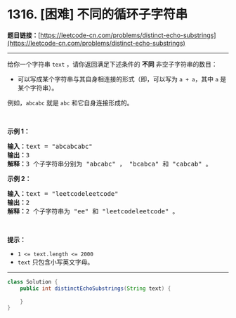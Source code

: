 # 1316. [困难] 不同的循环子字符串

**题目链接：**[https://leetcode-cn.com/problems/distinct-echo-substrings](https://leetcode-cn.com/problems/distinct-echo-substrings)

---

<div class="content__1Y2H">
 <div class="notranslate">
  <p>给你一个字符串&nbsp;<code>text</code> ，请你返回满足下述条件的&nbsp;<strong>不同</strong> 非空子字符串的数目：</p> 
  <ul> 
   <li>可以写成某个字符串与其自身相连接的形式（即，可以写为 <code>a&nbsp;+ a</code>，其中 <code>a</code> 是某个字符串）。</li> 
  </ul> 
  <p>例如，<code>abcabc</code>&nbsp;就是&nbsp;<code>abc</code>&nbsp;和它自身连接形成的。</p> 
  <p>&nbsp;</p> 
  <p><strong>示例 1：</strong></p> 
  <pre class="language-text"><strong>输入：</strong>text = "abcabcabc"
<strong>输出：</strong>3
<strong>解释：</strong>3 个子字符串分别为 "abcabc" ， "bcabca" 和 "cabcab" 。
</pre> 
  <p><strong>示例 2：</strong></p> 
  <pre class="language-text"><strong>输入：</strong>text = "leetcodeleetcode"
<strong>输出：</strong>2
<strong>解释：</strong>2 个子字符串为 "ee" 和 "leetcodeleetcode" 。
</pre> 
  <p>&nbsp;</p> 
  <p><strong>提示：</strong></p> 
  <ul> 
   <li><code>1 &lt;= text.length &lt;= 2000</code></li> 
   <li><code>text</code>&nbsp;只包含小写英文字母。</li> 
  </ul> 
 </div>
</div>

---

```java
class Solution {
    public int distinctEchoSubstrings(String text) {
        
    }
}
```